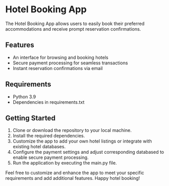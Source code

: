 # Hotel Booking App

The Hotel Booking App allows users to easily book their preferred accommodations and receive prompt reservation confirmations.

## Features
- An interface for browsing and booking hotels
- Secure payment processing for seamless transactions
- Instant reservation confirmations via email

## Requirements
- Python 3.9
- Dependencies in requirements.txt

## Getting Started
1. Clone or download the repository to your local machine.
2. Install the required dependencies.
3. Customize the app to add your own hotel listings or integrate with existing hotel databases.
4. Configure the payment settings and adjust corresponding databased to enable secure payment processing.
5. Run the application by executing the main.py file.

Feel free to customize and enhance the app to meet your specific requirements and add additional features. Happy hotel booking!


